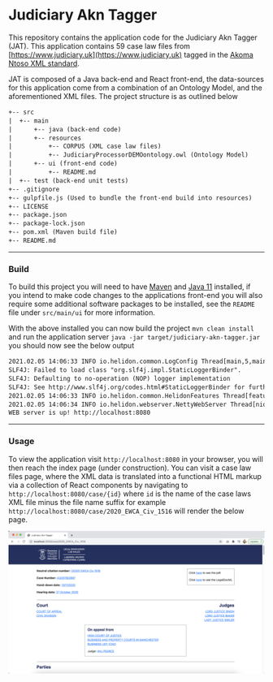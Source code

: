 # Judiciary Akn Tagger

This repository contains the application code for the Judiciary Akn Tagger (JAT). This application contains 59 case law 
files from [https://www.judiciary.uk](https://www.judiciary.uk) tagged in the 
[Akoma Ntoso XML standard](http://www.akomantoso.org/).

JAT is composed of a Java back-end and React front-end, the data-sources for this application come from a combination of
an Ontology Model, and the aforementioned XML files. The project structure is as outlined below

```txt
+-- src
|  +-- main
|      +-- java (back-end code)
|      +-- resources
|          +-- CORPUS (XML case law files)
|          +-- JudiciaryProcessorDEMOontology.owl (Ontology Model)
|      +-- ui (front-end code)
|          +-- README.md
|  +-- test (back-end unit tests)
+-- .gitignore
+-- gulpfile.js (Used to bundle the front-end build into resources)
+-- LICENSE
+-- package.json
+-- package-lock.json
+-- pom.xml (Maven build file)
+-- README.md
```
---
### Build

To build this project you will need to have [Maven](https://maven.apache.org/) and [Java 11](https://adoptopenjdk.net/) 
installed, if you intend to make code changes to the applications front-end you will also require some
additional software packages to be installed, see the ```README``` file under ```src/main/ui``` for more information.

With the above installed you can now build the project ```mvn clean install``` and run the application server 
```java -jar target/judiciary-akn-tagger.jar``` you should now see the below output

```txt
2021.02.05 14:06:33 INFO io.helidon.common.LogConfig Thread[main,5,main]: Logging at initialization configured using classpath: /logging.properties
SLF4J: Failed to load class "org.slf4j.impl.StaticLoggerBinder".
SLF4J: Defaulting to no-operation (NOP) logger implementation
SLF4J: See http://www.slf4j.org/codes.html#StaticLoggerBinder for further details.
2021.02.05 14:06:33 INFO io.helidon.common.HelidonFeatures Thread[features-thread,5,main]: Helidon SE 2.2.0 features: [Config, WebServer]
2021.02.05 14:06:34 INFO io.helidon.webserver.NettyWebServer Thread[nioEventLoopGroup-2-1,10,main]: Channel '@default' started: [id: 0x5cb6c79c, L:/0:0:0:0:0:0:0:0:8080]
WEB server is up! http://localhost:8080
```
---
### Usage

To view the application visit ```http://localhost:8080``` in your browser, you will then reach the index page (under 
construction). You can visit a case law files page, where the XML data is translated into a functional HTML markup via
a collection of React components by navigating to ```http://localhost:8080/case/{id}``` where ```id``` is the name of 
the case laws XML file minus the file name suffix for example ```http://localhost:8080/case/2020_EWCA_Civ_1516``` will 
render the below page.

![Case Law Page](read_me_assets/example_case_law_page.png)
